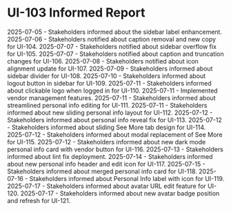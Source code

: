 # UI-103 Informed Report

2025-07-05 - Stakeholders informed about the sidebar label enhancement.
2025-07-06 - Stakeholders notified about caption removal and new copy for UI-104.
2025-07-07 - Stakeholders notified about sidebar overflow fix for UI-105.
2025-07-07 - Stakeholders notified about caption and truncation changes for UI-106.
2025-07-08 - Stakeholders notified about icon alignment update for UI-107.
2025-07-09 - Stakeholders informed about sidebar divider for UI-108.
2025-07-10 - Stakeholders informed about logout button in sidebar for UI-109.
2025-07-11 - Stakeholders informed about clickable logo when logged in for UI-110.
2025-07-11 - Implemented vendor management features.
2025-07-11 - Stakeholders informed about streamlined personal info editing for UI-111.
2025-07-11 - Stakeholders informed about new sliding personal info layout for UI-112.
2025-07-12 - Stakeholders informed about personal info reveal fix for UI-113.
2025-07-12 - Stakeholders informed about sliding See More tab design for UI-114.
2025-07-12 - Stakeholders informed about modal replacement of See More for UI-115.
2025-07-12 - Stakeholders informed about new dark mode personal info card with vendor button for UI-116.
2025-07-13 - Stakeholders informed about lint fix deployment.
2025-07-14 - Stakeholders informed about new personal info header and edit icon for UI-117.
2025-07-15 - Stakeholders informed about merged personal info card for UI-118.
2025-07-16 - Stakeholders informed about Personal Info label with icon for UI-119.
2025-07-17 - Stakeholders informed about avatar URL edit feature for UI-120.
2025-07-17 - Stakeholders informed about new avatar badge position and refresh for UI-121.
